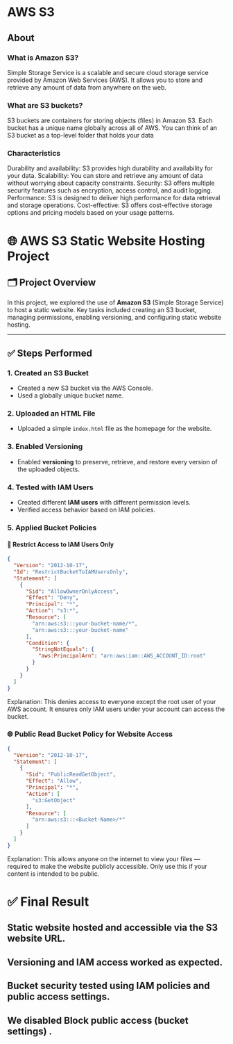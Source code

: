 # AWS S3
## About

### What is Amazon S3?
Simple Storage Service is a scalable and secure cloud storage service provided by Amazon Web Services (AWS). 
It allows you to store and retrieve any amount of data from anywhere on the web.

### What are S3 buckets?
S3 buckets are containers for storing objects (files) in Amazon S3. 
Each bucket has a unique name globally across all of AWS. You can think of an S3 bucket as a top-level folder that holds your data

### Characteristics

Durability and availability: S3 provides high durability and availability for your data.
Scalability: You can store and retrieve any amount of data without worrying about capacity constraints.
Security: S3 offers multiple security features such as encryption, access control, and audit logging.
Performance: S3 is designed to deliver high performance for data retrieval and storage operations.
Cost-effective: S3 offers cost-effective storage options and pricing models based on your usage patterns.

# 🌐 AWS S3 Static Website Hosting Project

## 🗂️ Project Overview

In this project, we explored the use of **Amazon S3** (Simple Storage Service) to host a static website. Key tasks included creating an S3 bucket, managing permissions, enabling versioning, and configuring static website hosting.

---

## ✅ Steps Performed

### 1. **Created an S3 Bucket**
- Created a new S3 bucket via the AWS Console.
- Used a globally unique bucket name.

### 2. **Uploaded an HTML File**
- Uploaded a simple `index.html` file as the homepage for the website.

### 3. **Enabled Versioning**
- Enabled **versioning** to preserve, retrieve, and restore every version of the uploaded objects.

### 4. **Tested with IAM Users**
- Created different **IAM users** with different permission levels.
- Verified access behavior based on IAM policies.

### 5. **Applied Bucket Policies**

#### 🔐 Restrict Access to IAM Users Only

```json
{
  "Version": "2012-10-17",
  "Id": "RestrictBucketToIAMUsersOnly",
  "Statement": [
    {
      "Sid": "AllowOwnerOnlyAccess",
      "Effect": "Deny",
      "Principal": "*",
      "Action": "s3:*",
      "Resource": [
        "arn:aws:s3:::your-bucket-name/*",
        "arn:aws:s3:::your-bucket-name"
      ],
      "Condition": {
        "StringNotEquals": {
          "aws:PrincipalArn": "arn:aws:iam::AWS_ACCOUNT_ID:root"
        }
      }
    }
  ]
}

```
Explanation:
This denies access to everyone except the root user of your AWS account. It ensures only IAM users under your account can access the bucket.



### 🌐 Public Read Bucket Policy for Website Access

```json
{
  "Version": "2012-10-17",
  "Statement": [
    {
      "Sid": "PublicReadGetObject",
      "Effect": "Allow",
      "Principal": "*",
      "Action": [
        "s3:GetObject"
      ],
      "Resource": [
        "arn:aws:s3:::<Bucket-Name>/*"
      ]
    }
  ]
}
```
Explanation:
This allows anyone on the internet to view your files — required to make the website publicly accessible.
Only use this if your content is intended to be public.

# ✅ Final Result
## Static website hosted and accessible via the S3 website URL.

## Versioning and IAM access worked as expected.

## Bucket security tested using IAM policies and public access settings.
## We disabled Block public access (bucket settings) .
